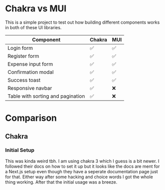 # Chakra vs MUI

This is a simple project to test out how building different components works in
both of these UI libraries.

| Component                         | Chakra | MUI  |
|-----------------------------------|--------|------|
| Login form                        |   ✅   |  ✅  |
| Register form                     |   ✅   |  ✅  |
| Expense input form                |   ✅   |  ✅  |
| Confirmation modal                |   ✅   |  ✅  |
| Success toast                     |   ✅   |  ✅  |
| Responsive navbar                 |   ✅   |  ❌  |
| Table with sorting and pagination |   ✅   |  ❌  |


# Comparison

## Chakra

### Initial Setup
This was kinda weird tbh. I am using chakra 3 which I guess is a bit newer. I
followed their docs on how to set it up but it looks like the docs are ment for
a Next.js setup even though they have a seperate documentation page just for that.
Either way after some hacking and choice words I got the whole thing working.
After that the initial usage was a breeze.
